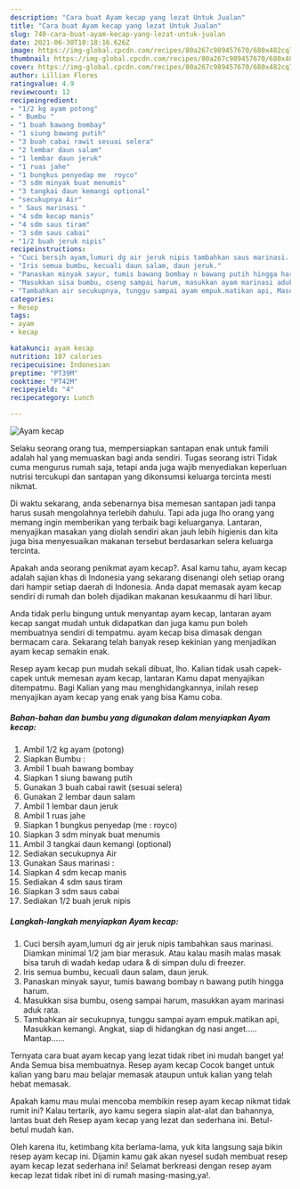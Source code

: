 ```yaml
---
description: "Cara buat Ayam kecap yang lezat Untuk Jualan"
title: "Cara buat Ayam kecap yang lezat Untuk Jualan"
slug: 740-cara-buat-ayam-kecap-yang-lezat-untuk-jualan
date: 2021-06-30T10:18:16.626Z
image: https://img-global.cpcdn.com/recipes/80a267c989457670/680x482cq70/ayam-kecap-foto-resep-utama.jpg
thumbnail: https://img-global.cpcdn.com/recipes/80a267c989457670/680x482cq70/ayam-kecap-foto-resep-utama.jpg
cover: https://img-global.cpcdn.com/recipes/80a267c989457670/680x482cq70/ayam-kecap-foto-resep-utama.jpg
author: Lillian Flores
ratingvalue: 4.9
reviewcount: 12
recipeingredient:
- "1/2 kg ayam potong"
- " Bumbu "
- "1 buah bawang bombay"
- "1 siung bawang putih"
- "3 buah cabai rawit sesuai selera"
- "2 lembar daun salam"
- "1 lembar daun jeruk"
- "1 ruas jahe"
- "1 bungkus penyedap me  royco"
- "3 sdm minyak buat menumis"
- "3 tangkai daun kemangi optional"
- "secukupnya Air"
- " Saus marinasi "
- "4 sdm kecap manis"
- "4 sdm saus tiram"
- "3 sdm saus cabai"
- "1/2 buah jeruk nipis"
recipeinstructions:
- "Cuci bersih ayam,lumuri dg air jeruk nipis tambahkan saus marinasi. Diamkan minimal 1/2 jam biar merasuk. Atau kalau masih malas masak bisa taruh di wadah kedap udara &amp; di simpan dulu di freezer."
- "Iris semua bumbu, kecuali daun salam, daun jeruk."
- "Panaskan minyak sayur, tumis bawang bombay n bawang putih hingga harum."
- "Masukkan sisa bumbu, oseng sampai harum, masukkan ayam marinasi aduk rata."
- "Tambahkan air secukupnya, tunggu sampai ayam empuk.matikan api, Masukkan kemangi. Angkat, siap di hidangkan dg nasi anget..... Mantap......"
categories:
- Resep
tags:
- ayam
- kecap

katakunci: ayam kecap 
nutrition: 107 calories
recipecuisine: Indonesian
preptime: "PT39M"
cooktime: "PT42M"
recipeyield: "4"
recipecategory: Lunch

---
```



![Ayam kecap](https://img-global.cpcdn.com/recipes/80a267c989457670/680x482cq70/ayam-kecap-foto-resep-utama.jpg)

Selaku seorang orang tua, mempersiapkan santapan enak untuk famili adalah hal yang memuaskan bagi anda sendiri. Tugas seorang istri Tidak cuma mengurus rumah saja, tetapi anda juga wajib menyediakan keperluan nutrisi tercukupi dan santapan yang dikonsumsi keluarga tercinta mesti nikmat.

Di waktu  sekarang, anda sebenarnya bisa memesan santapan jadi tanpa harus susah mengolahnya terlebih dahulu. Tapi ada juga lho orang yang memang ingin memberikan yang terbaik bagi keluarganya. Lantaran, menyajikan masakan yang diolah sendiri akan jauh lebih higienis dan kita juga bisa menyesuaikan makanan tersebut berdasarkan selera keluarga tercinta. 



Apakah anda seorang penikmat ayam kecap?. Asal kamu tahu, ayam kecap adalah sajian khas di Indonesia yang sekarang disenangi oleh setiap orang dari hampir setiap daerah di Indonesia. Anda dapat memasak ayam kecap sendiri di rumah dan boleh dijadikan makanan kesukaanmu di hari libur.

Anda tidak perlu bingung untuk menyantap ayam kecap, lantaran ayam kecap sangat mudah untuk didapatkan dan juga kamu pun boleh membuatnya sendiri di tempatmu. ayam kecap bisa dimasak dengan bermacam cara. Sekarang telah banyak resep kekinian yang menjadikan ayam kecap semakin enak.

Resep ayam kecap pun mudah sekali dibuat, lho. Kalian tidak usah capek-capek untuk memesan ayam kecap, lantaran Kamu dapat menyajikan ditempatmu. Bagi Kalian yang mau menghidangkannya, inilah resep menyajikan ayam kecap yang enak yang bisa Kamu coba.

<!--inarticleads1-->

##### Bahan-bahan dan bumbu yang digunakan dalam menyiapkan Ayam kecap:

1. Ambil 1/2 kg ayam (potong)
1. Siapkan  Bumbu :
1. Ambil 1 buah bawang bombay
1. Siapkan 1 siung bawang putih
1. Gunakan 3 buah cabai rawit (sesuai selera)
1. Gunakan 2 lembar daun salam
1. Ambil 1 lembar daun jeruk
1. Ambil 1 ruas jahe
1. Siapkan 1 bungkus penyedap (me : royco)
1. Siapkan 3 sdm minyak buat menumis
1. Ambil 3 tangkai daun kemangi (optional)
1. Sediakan secukupnya Air
1. Gunakan  Saus marinasi :
1. Siapkan 4 sdm kecap manis
1. Sediakan 4 sdm saus tiram
1. Siapkan 3 sdm saus cabai
1. Sediakan 1/2 buah jeruk nipis




<!--inarticleads2-->

##### Langkah-langkah menyiapkan Ayam kecap:

1. Cuci bersih ayam,lumuri dg air jeruk nipis tambahkan saus marinasi. Diamkan minimal 1/2 jam biar merasuk. Atau kalau masih malas masak bisa taruh di wadah kedap udara &amp; di simpan dulu di freezer.
1. Iris semua bumbu, kecuali daun salam, daun jeruk.
1. Panaskan minyak sayur, tumis bawang bombay n bawang putih hingga harum.
1. Masukkan sisa bumbu, oseng sampai harum, masukkan ayam marinasi aduk rata.
1. Tambahkan air secukupnya, tunggu sampai ayam empuk.matikan api, Masukkan kemangi. Angkat, siap di hidangkan dg nasi anget..... Mantap......




Ternyata cara buat ayam kecap yang lezat tidak ribet ini mudah banget ya! Anda Semua bisa membuatnya. Resep ayam kecap Cocok banget untuk kalian yang baru mau belajar memasak ataupun untuk kalian yang telah hebat memasak.

Apakah kamu mau mulai mencoba membikin resep ayam kecap nikmat tidak rumit ini? Kalau tertarik, ayo kamu segera siapin alat-alat dan bahannya, lantas buat deh Resep ayam kecap yang lezat dan sederhana ini. Betul-betul mudah kan. 

Oleh karena itu, ketimbang kita berlama-lama, yuk kita langsung saja bikin resep ayam kecap ini. Dijamin kamu gak akan nyesel sudah membuat resep ayam kecap lezat sederhana ini! Selamat berkreasi dengan resep ayam kecap lezat tidak ribet ini di rumah masing-masing,ya!.

